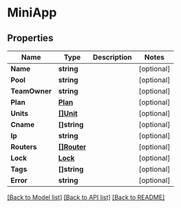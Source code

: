 # MiniApp

## Properties
Name | Type | Description | Notes
------------ | ------------- | ------------- | -------------
**Name** | **string** |  | [optional] 
**Pool** | **string** |  | [optional] 
**TeamOwner** | **string** |  | [optional] 
**Plan** | [**Plan**](Plan.md) |  | [optional] 
**Units** | [**[]Unit**](Unit.md) |  | [optional] 
**Cname** | **[]string** |  | [optional] 
**Ip** | **string** |  | [optional] 
**Routers** | [**[]Router**](Router.md) |  | [optional] 
**Lock** | [**Lock**](Lock.md) |  | [optional] 
**Tags** | **[]string** |  | [optional] 
**Error** | **string** |  | [optional] 

[[Back to Model list]](../README.md#documentation-for-models) [[Back to API list]](../README.md#documentation-for-api-endpoints) [[Back to README]](../README.md)


